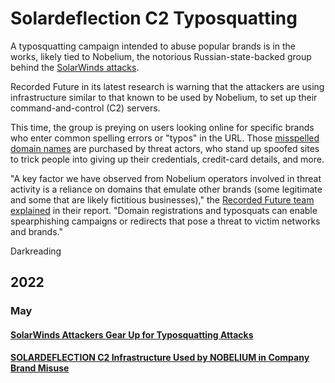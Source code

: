 # Solardeflection C2 Typosquatting

A typosquatting campaign intended to abuse popular brands is in the works, likely tied to Nobelium, the notorious Russian-state-backed group behind the [SolarWinds attacks](https://www.darkreading.com/attacks-breaches/solarwinds-ceo-attack-began-much-earlier-than-previously-thought).

Recorded Future in its latest research is warning that the attackers are using infrastructure similar to that known to be used by Nobelium, to set up their command-and-control (C2) servers.&#x20;

This time, the group is preying on users looking online for specific brands who enter common spelling errors or "typos" in the URL. Those [misspelled domain names](https://www.darkreading.com/cloud/large-enterprises-fail-to-implement-domain-protection-measures) are purchased by threat actors, who stand up spoofed sites to trick people into giving up their credentials, credit-card details, and more.&#x20;

"A key factor we have observed from Nobelium operators involved in threat activity is a reliance on domains that emulate other brands (some legitimate and some that are likely fictitious businesses)," the [Recorded Future team explained](https://www.recordedfuture.com/solardeflection-c2-infrastructure-used-by-nobelium-in-company-brand-misuse/) in their report. "Domain registrations and typosquats can enable spearphishing campaigns or redirects that pose a threat to victim networks and brands."

Darkreading

## 2022

### May

#### [SolarWinds Attackers Gear Up for Typosquatting Attacks](https://www.darkreading.com/attacks-breaches/solarwinds-attackers-gearing-up-typosquatting-attacks)

#### [SOLARDEFLECTION C2 Infrastructure Used by NOBELIUM in Company Brand Misuse](https://www.recordedfuture.com/solardeflection-c2-infrastructure-used-by-nobelium-in-company-brand-misuse/)

